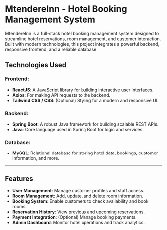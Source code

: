 # MtendereInn - Hotel Booking Management System

MtendereInn is a full-stack hotel booking management system designed to streamline hotel reservations, room management, and customer interaction. Built with modern technologies, this project integrates a powerful backend, responsive frontend, and a reliable database.

## Technologies Used

### Frontend:
- **ReactJS**: A JavaScript library for building interactive user interfaces.
- **Axios**: For making API requests to the backend.
- **Tailwind CSS / CSS**: (Optional) Styling for a modern and responsive UI.

### Backend:
- **Spring Boot**: A robust Java framework for building scalable REST APIs.
- **Java**: Core language used in Spring Boot for logic and services.

### Database:
- **MySQL**: Relational database for storing hotel data, bookings, customer information, and more.

---

## Features

- **User Management**: Manage customer profiles and staff access.
- **Room Management**: Add, update, and delete room information.
- **Booking System**: Enable customers to check availability and book rooms.
- **Reservation History**: View previous and upcoming reservations.
- **Payment Integration**: (Optional) Manage booking payments.
- **Admin Dashboard**: Monitor hotel operations and track analytics.


